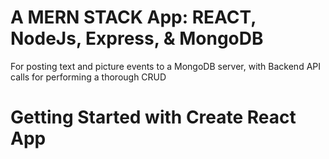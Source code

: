 # A MERN STACK App: REACT, NodeJs, Express, & MongoDB 
For posting text and picture events to a MongoDB server, with Backend API calls for performing a thorough CRUD
# Getting Started with Create React App
